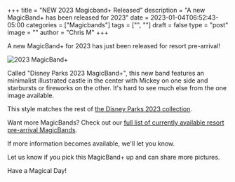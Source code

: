 +++
title = "NEW 2023 Magicband+ Released"
description = "A new MagicBand+ has been released for 2023"
date = 2023-01-04T06:52:43-05:00
categories = ["Magicbands"]
tags = ["", ""]
draft = false
type = "post"
image = ""
author = "Chris M"
+++

A new MagicBand+ for 2023 has just been released for resort pre-arrival!

<!--more-->

![2023 MagicBand+](https://cdn-ssl.s7.dsitpr.go.com/is/image/DisneyParks/400952917812)

Called "Disney Parks 2023 MagicBand+", this new band features an minimalist
illustrated castle in the center with Mickey on one side and starbursts or
fireworks on the other. It's hard to see much else from the one image available.

This style matches the rest of [the Disney Parks 2023 collection][1].

Want more MagicBands? Check out our [full list of currently available resort
pre-arrival MagicBands][2].

If more information becomes available, we'll let you know.

Let us know if you pick this MagicBand+ up and can share more pictures.

Have a Magical Day!

[1]: https://www.shopdisney.com/collections/disney-parks-dated-collection/
[2]: https://lineleader.io/magicbands

